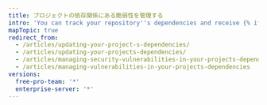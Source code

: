 ```yaml
---
title: プロジェクトの依存関係にある脆弱性を管理する
intro: 'You can track your repository''s dependencies and receive {% if currentVersion == "free-pro-team@latest" or currentVersion ver_gt "enterprise-server@2.21" %}{% data variables.product.prodname_dependabot_alerts %}{% else %}security alerts{% endif %} when {% data variables.product.product_name %} detects vulnerable dependencies.'
mapTopic: true
redirect_from:
  - /articles/updating-your-project-s-dependencies/
  - /articles/updating-your-projects-dependencies/
  - /articles/managing-security-vulnerabilities-in-your-projects-dependencies/
  - /articles/managing-vulnerabilities-in-your-projects-dependencies
versions:
  free-pro-team: '*'
  enterprise-server: '*'
---
```


